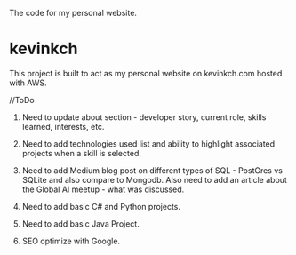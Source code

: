 
The code for my personal website.

# kevinkch
This project is built to act as my personal website on kevinkch.com hosted with AWS.

//ToDo

1) Need to update about section - developer story, current role, skills learned, interests, etc.

2) Need to add technologies used list and ability to highlight associated projects when a skill is selected.

3) Need to add Medium blog post on different types of SQL - PostGres vs SQLite and also compare to Mongodb. Also need to add an article about the Global AI meetup - what was discussed.

4) Need to add basic C# and Python projects.

5) Need to add basic Java Project.

6) SEO optimize with Google.

